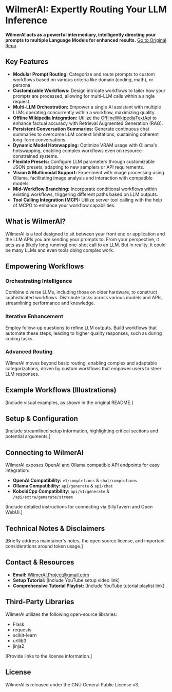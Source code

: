 # WilmerAI: Expertly Routing Your LLM Inference

**WilmerAI acts as a powerful intermediary, intelligently directing your prompts to multiple Language Models for enhanced results.** [Go to Original Repo](https://github.com/SomeOddCodeGuy/WilmerAI)

## Key Features

*   **Modular Prompt Routing:** Categorize and route prompts to custom workflows based on various criteria like domain (coding, math), or persona.
*   **Customizable Workflows:** Design intricate workflows to tailor how your prompts are processed, allowing for multi-LLM calls within a single request.
*   **Multi-LLM Orchestration:** Empower a single AI assistant with multiple LLMs operating concurrently within a workflow, maximizing quality.
*   **Offline Wikipedia Integration:** Utilize the [OfflineWikipediaTextApi](https://github.com/SomeOddCodeGuy/OfflineWikipediaTextApi) to enhance factual accuracy with Retrieval Augmented Generation (RAG).
*   **Persistent Conversation Summaries:** Generate continuous chat summaries to overcome LLM context limitations, sustaining coherent long-form conversations.
*   **Dynamic Model Hotswapping:** Optimize VRAM usage with Ollama's hotswapping, enabling complex workflows even on resource-constrained systems.
*   **Flexible Presets:** Configure LLM parameters through customizable JSON presets, adapting to new samplers or API requirements.
*   **Vision & Multimodal Support:** Experiment with image processing using Ollama, facilitating image analysis and interaction with compatible models.
*   **Mid-Workflow Branching:** Incorporate conditional workflows within existing workflows, triggering different paths based on LLM outputs.
*   **Tool Calling Integration (MCP):** Utilize server tool calling with the help of MCPO to enhance your workflow capabilities.

## What is WilmerAI?

WilmerAI is a tool designed to sit between your front end or application and the LLM APIs you are sending your prompts to.  From your perspective, it acts as a (likely long running) one-shot call to an LLM. But in reality,  it could be many LLMs and even tools doing complex work.

## Empowering Workflows

### Orchestrating Intelligence

Combine diverse LLMs, including those on older hardware, to construct sophisticated workflows. Distribute tasks across various models and APIs, streamlining performance and knowledge.

### Iterative Enhancement

Employ follow-up questions to refine LLM outputs. Build workflows that automate these steps, leading to higher quality responses, such as during coding tasks.

### Advanced Routing

WilmerAI moves beyond basic routing, enabling complex and adaptable categorizations, driven by custom workflows that empower users to steer LLM responses.

## Example Workflows (Illustrations)

[Include visual examples, as shown in the original README.]

## Setup & Configuration

[Include streamlined setup information, highlighting critical sections and potential arguments.]

## Connecting to WilmerAI

WilmerAI exposes OpenAI and Ollama compatible API endpoints for easy integration:

*   **OpenAI Compatibility:** `v1/completions` & `chat/completions`
*   **Ollama Compatibility:** `api/generate` & `api/chat`
*   **KoboldCpp Compatibility:** `api/v1/generate` & `/api/extra/generate/stream`

[Include detailed instructions for connecting via SillyTavern and Open WebUI.]

## Technical Notes & Disclaimers

[Briefly address maintainer's notes, the open source license, and important considerations around token usage.]

## Contact & Resources

*   **Email:** WilmerAI.Project@gmail.com
*   **Setup Tutorial:** [Include YouTube setup video link]
*   **Comprehensive Tutorial Playlist:** [Include YouTube tutorial playlist link]

## Third-Party Libraries

WilmerAI utilizes the following open-source libraries:

*   Flask
*   requests
*   scikit-learn
*   urllib3
*   jinja2

[Provide links to the license information.]

## License

WilmerAI is released under the GNU General Public License v3.